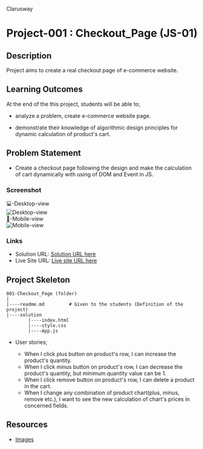 <p>Clarusway<img align="right"
  src="https://secure.meetupstatic.com/photos/event/3/1/b/9/600_488352729.jpeg"  width="15px"></p>

# Project-001 : Checkout_Page (JS-01)

## Description
Project aims to create a real checkout page of e-commerce website.

## Learning Outcomes

At the end of the this project, students will be able to;

- analyze a problem, create e-commerce website page.

- demonstrate their knowledge of algorithmic design principles for dynamic calculation of product's cart.

## Problem Statement

- Create a checkout page following the design and make the calculation of cart dynamically with using of DOM and Event in JS.

### Screenshot
💻-Desktop-view
<br/>
![Desktop-view](./screenshots/desktop-view.png)
<br/>
📱-Mobile-view
<br/>
![Mobile-view](./screenshots/mobile-view.png)

### Links

- Solution URL: [Solution URL here](https://github.com/aLpSabre/Front-End-Projects/tree/main/JS/3-Checkout_page_with_event_capturing)
- Live Site URL: [Live site URL here](https://alpsabre.github.io/Front-End-Projects/JS/3-Checkout_page_with_event_capturing//)

## Project Skeleton 

```
001-Checkout_Page (folder)
|
|----readme.md         # Given to the students (Definition of the project)          
|----solution
        |----index.html  
        |----style.css   
        |----App.js
```

-  User stories;

   - When I click plus button on product's row, I can increase the product's quantity.
   - When I click minus button on product's row, I can decrease the product's quantity, but minimum quantity value can be 1.
   - When I click remove button on product's row, I can delete a product in the cart.
   - When I change any combination of product chart(plus, minus, remove etc.), I want to see the new calculation of chart's prices in concerned fields.




## Resources

- [Images](https://github.com/clarusway/clarusway-full-stack-tr-12-22/tree/main/javascript/projects/001_Checkout_Page/img)
